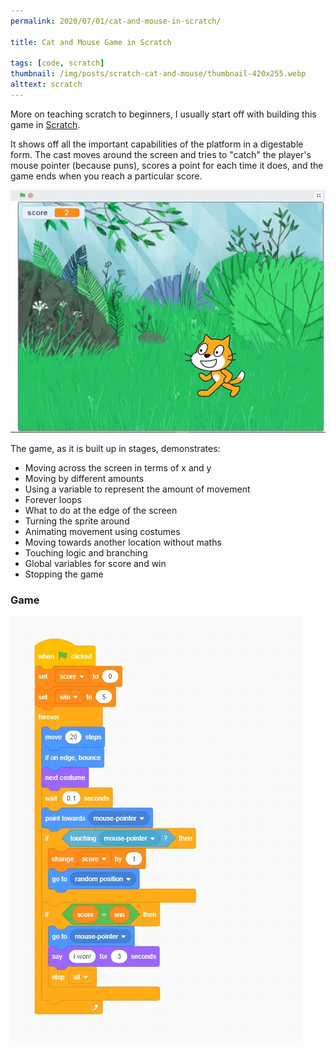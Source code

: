 ```yaml
---
permalink: 2020/07/01/cat-and-mouse-in-scratch/

title: Cat and Mouse Game in Scratch

tags: [code, scratch]
thumbnail: /img/posts/scratch-cat-and-mouse/thumbnail-420x255.webp
alttext: scratch
---
```


More on teaching scratch to beginners, I usually start off with building this game in <a href="https://scratch.mit.edu/">Scratch</a>.

It shows off all the important capabilities of the platform in a digestable form. The cast moves around the screen and tries to "catch"
the player's mouse pointer (because puns), scores a point for each time it does, and the game ends when you reach a particular score.

![game](/img/posts/scratch-cat-and-mouse/screencap.webp)

The game, as it is built up in stages, demonstrates:

- Moving across the screen in terms of x and y
- Moving by different amounts
- Using a variable to represent the amount of movement
- Forever loops
- What to do at the edge of the screen
- Turning the sprite around
- Animating movement using costumes
- Moving towards another location without maths
- Touching logic and branching
- Global variables for score and win
- Stopping the game

### Game

![code](/img/posts/scratch-cat-and-mouse/script.webp)
